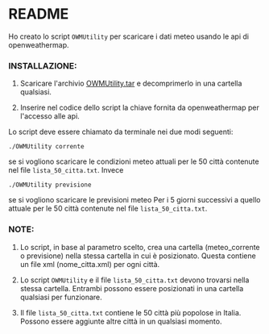 # README
Ho creato lo script `OWMUtility` per scaricare i dati meteo usando le api di openweathermap.

### INSTALLAZIONE:

1. Scaricare l'archivio [OWMUtility.tar](https://github.com/giacfuria/OWMUtility/releases/download/0.1/OWMUtility.tar) e decomprimerlo in una cartella qualsiasi.

2. Inserire nel codice dello script la chiave fornita da openweathermap per l'accesso alle api.

Lo script deve essere chiamato da terminale nei due modi seguenti:

```
./OWMUtility corrente 
```
  se si vogliono scaricare le condizioni meteo
  attuali per le 50 città contenute nel file `lista_50_citta.txt`. Invece
```
./OWMUtility previsione
```   
  se si vogliono scaricare le previsioni meteo
  Per i 5 giorni successivi a quello attuale per le 50 città contenute nel 
  file `lista_50_citta.txt`.

### NOTE:

1. Lo script, in base al parametro scelto, crea una cartella (meteo_corrente o previsione) nella stessa cartella in cui è posizionato. Questa contiene un file xml (nome_citta.xml) per ogni città.

2. Lo script `OWMUtility` e il file `lista_50_citta.txt` devono trovarsi nella stessa cartella. Entrambi possono essere posizionati in una cartella qualsiasi per funzionare. 

3. Il file `lista_50_citta.txt` contiene le 50 città più popolose in Italia. Possono essere aggiunte altre città in un qualsiasi momento.
